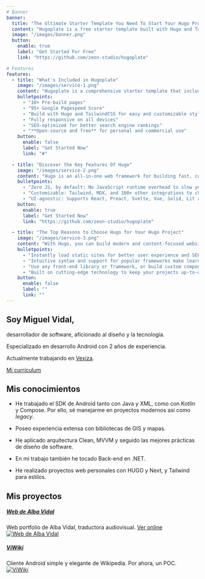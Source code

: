 ```yaml
---
# Banner
banner:
  title: "The Ultimate Starter Template You Need To Start Your Hugo Project"
  content: "Hugoplate is a free starter template built with Hugo and TailwindCSS, providing everything you need to jumpstart your Hugo project and save valuable time."
  image: "/images/banner.png"
  button:
    enable: true
    label: "Get Started For Free"
    link: "https://github.com/zeon-studio/hugoplate"

# Features
features:
  - title: "What's Included in Hugoplate"
    image: "/images/service-1.png"
    content: "Hugoplate is a comprehensive starter template that includes everything you need to get started with your Hugo project. What's Included in Hugoplate"
    bulletpoints:
      - "10+ Pre-build pages"
      - "95+ Google Pagespeed Score"
      - "Build with Hugo and TailwindCSS for easy and customizable styling"
      - "Fully responsive on all devices"
      - "SEO-optimized for better search engine rankings"
      - "**Open-source and free** for personal and commercial use"
    button:
      enable: false
      label: "Get Started Now"
      link: "#"

  - title: "Discover the Key Features Of Hugo"
    image: "/images/service-2.png"
    content: "Hugo is an all-in-one web framework for building fast, content-focused websites. It offers a range of exciting features for developers and website creators. Some of the key features are:"
    bulletpoints:
      - "Zero JS, by default: No JavaScript runtime overhead to slow you down."
      - "Customizable: Tailwind, MDX, and 100+ other integrations to choose from."
      - "UI-agnostic: Supports React, Preact, Svelte, Vue, Solid, Lit and more."
    button:
      enable: true
      label: "Get Started Now"
      link: "https://github.com/zeon-studio/hugoplate"

  - title: "The Top Reasons to Choose Hugo for Your Hugo Project"
    image: "/images/service-3.png"
    content: "With Hugo, you can build modern and content-focused websites without sacrificing performance or ease of use."
    bulletpoints:
      - "Instantly load static sites for better user experience and SEO."
      - "Intuitive syntax and support for popular frameworks make learning and using Hugo a breeze."
      - "Use any front-end library or framework, or build custom components, for any project size."
      - "Built on cutting-edge technology to keep your projects up-to-date with the latest web standards."
    button:
      enable: false
      label: ""
      link: ""
---
```

## Soy Miguel Vidal,
desarrollador de software, aficionado al diseño y la tecnología.

Especializado en desarrollo Android con 2 años de experiencia.

Actualmente trabajando en [Vexiza](https://vexiza.com/).

[Mi currículum](/CV-pdf.pdf)

## Mis conocimientos

- He trabajado el SDK de Android tanto con Java y XML, como con Kotlin y Compose. Por ello, sé manejarme en proyectos modernos así como _legacy_.

- Poseo experiencia extensa con bibliotecas de GIS y mapas.

- He aplicado arquitectura Clean, MVVM y seguido las mejores prácticas de diseño de software.

- En mi trabajo también he tocado Back-end en .NET.

- He realizado proyectos web personales con HUGO y Next, y Tailwind para estilos.

## Mis proyectos
##### [Web de Alba Vidal](https://github.com/migvidal/viwiki2)
Web portfolio de Alba Vidal, traductora audiovisual. [Ver online](https://albavidal.com)
[![Web de Alba Vidal](/images/Alba-web.png)](https://github.com/migvidal/viwiki2)


##### [ViWiki](https://github.com/migvidal/viwiki2)
Cliente Android simple y elegante de Wikipedia. Por ahora, un POC.
[![ViWiki](/images/viwiki.png)](https://github.com/migvidal/viwiki2)
